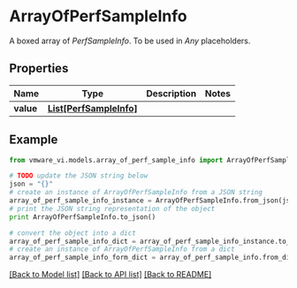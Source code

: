 # ArrayOfPerfSampleInfo

A boxed array of *PerfSampleInfo*. To be used in *Any* placeholders. 

## Properties
Name | Type | Description | Notes
------------ | ------------- | ------------- | -------------
**value** | [**List[PerfSampleInfo]**](PerfSampleInfo.md) |  | 

## Example

```python
from vmware_vi.models.array_of_perf_sample_info import ArrayOfPerfSampleInfo

# TODO update the JSON string below
json = "{}"
# create an instance of ArrayOfPerfSampleInfo from a JSON string
array_of_perf_sample_info_instance = ArrayOfPerfSampleInfo.from_json(json)
# print the JSON string representation of the object
print ArrayOfPerfSampleInfo.to_json()

# convert the object into a dict
array_of_perf_sample_info_dict = array_of_perf_sample_info_instance.to_dict()
# create an instance of ArrayOfPerfSampleInfo from a dict
array_of_perf_sample_info_form_dict = array_of_perf_sample_info.from_dict(array_of_perf_sample_info_dict)
```
[[Back to Model list]](../README.md#documentation-for-models) [[Back to API list]](../README.md#documentation-for-api-endpoints) [[Back to README]](../README.md)


